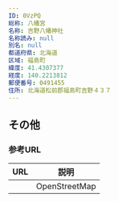 ```yaml
---
ID: 0VzPQ
総称: 八幡宮
名称: 吉野八幡神社
名称読み: null
別名: null
都道府県: 北海道
区域: 福島町
緯度: 41.4307377
経度: 140.2213812
郵便番号: 0491455
住所: 北海道松前郡福島町吉野４３７
---
```


## その他

### 参考URL

| URL | 説明          |
| --- | ------------- |
|     | OpenStreetMap |
